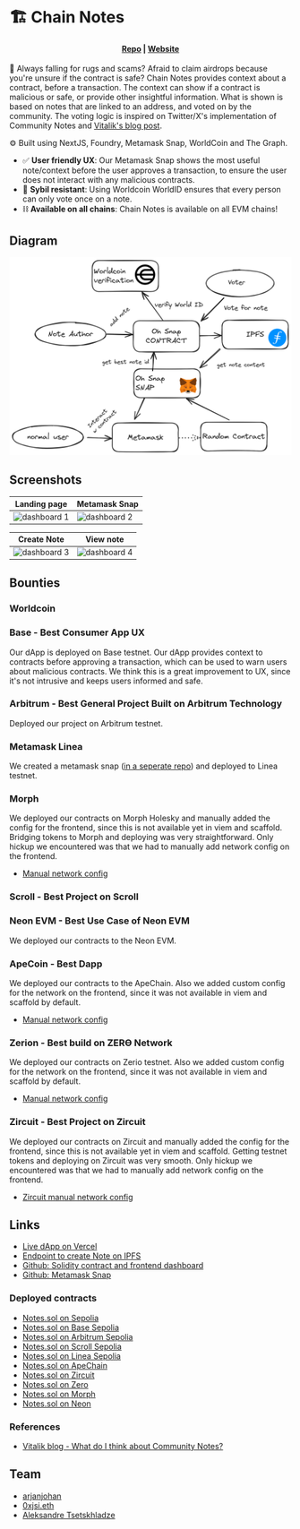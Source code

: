 # 🏗 Chain Notes

<h4 align="center">
  <a href="https://github.com/chain-notes-brussels/chain-notes-snap">Repo</a> |
  <a href="https://chain-notes.vercel.app/">Website</a>
</h4>

🫰 Always falling for rugs and scams? Afraid to claim airdrops because you're unsure if the contract is safe? Chain Notes provides context about a contract, before a transaction. The context can show if a contract is malicious or safe, or provide other insightful information. What is shown is based on notes that are linked to an address, and voted on by the community. The voting logic is inspired on Twitter/X's implementation of Community Notes and [Vitalik's blog post](https://vitalik.eth.limo/general/2023/08/16/communitynotes.html).

⚙️ Built using NextJS, Foundry, Metamask Snap, WorldCoin and The Graph.

- ✅ **User friendly UX**: Our Metamask Snap shows the most useful note/context before the user approves a transaction, to ensure the user does not interact with any malicious contracts.
- 🧱 **Sybil resistant**: Using Worldcoin WorldID ensures that every person can only vote once on a note.
- ⛓️ **Available on all chains**: Chain Notes is available on all EVM chains!


## Diagram

![dashboard 1](assets/diagram.png)

## Screenshots

| Landing page                      | Metamask Snap              |
| --------------------------------- | --------------------------------- |
| ![dashboard 1](screenshots/1.png) | ![dashboard 2](screenshots/2.png) |

|  Create Note                          | View note                      |
| --------------------------------- | --------------------------------- |
| ![dashboard 3](screenshots/3.png) | ![dashboard 4](screenshots/4.png) |



## Bounties

### Worldcoin

### Base - Best Consumer App UX

Our dApp is deployed on Base testnet. Our dApp provides context to contracts before approving a transaction, which can be used to warn users about malicious contracts. We think this is a great improvement to UX, since it's not intrusive and keeps users informed and safe.

### Arbitrum - Best General Project Built on Arbitrum Technology

Deployed our project on Arbitrum testnet.

### Metamask Linea

We created a metamask snap ([in a seperate repo](https://github.com/chain-notes-brussels/snap)) and deployed to Linea testnet.

### Morph

We deployed our contracts on Morph Holesky and manually added the config for the frontend, since this is not available yet in viem and scaffold. Bridging tokens to Morph and deploying was very straightforward. Only hickup we encountered was that we had to manually add network config on the frontend. 

- [Manual network config](https://github.com/chain-notes-brussels/chain-notes-snap/blob/d71b19303b4d260dab5b9d66f40d89af665c750b/packages/nextjs/utils/scaffold-eth/morechains.ts)

### Scroll - Best Project on Scroll

### Neon EVM - Best Use Case of Neon EVM

We deployed our contracts to the Neon EVM.

### ApeCoin - Best Dapp

We deployed our contracts to the ApeChain. Also we added custom config for the network on the frontend, since it was not available in viem and scaffold by default.
- [Manual network config](https://github.com/chain-notes-brussels/chain-notes-snap/blob/d71b19303b4d260dab5b9d66f40d89af665c750b/packages/nextjs/utils/scaffold-eth/morechains.ts)


### Zerion - Best build on ZERϴ Network

We deployed our contracts on Zerio testnet. Also we added custom config for the network on the frontend, since it was not available in viem and scaffold by default.
- [Manual network config](https://github.com/chain-notes-brussels/chain-notes-snap/blob/d71b19303b4d260dab5b9d66f40d89af665c750b/packages/nextjs/utils/scaffold-eth/morechains.ts)

### Zircuit - Best Project on Zircuit

We deployed our contracts on Zircuit and manually added the config for the frontend, since this is not available yet in viem and scaffold. Getting testnet tokens and deploying on Zircuit was very smooth. Only hickup we encountered was that we had to manually add network config on the frontend.

- [Zircuit manual network config](https://github.com/chain-notes-brussels/chain-notes-snap/blob/d71b19303b4d260dab5b9d66f40d89af665c750b/packages/nextjs/utils/scaffold-eth/morechains.ts)


## Links

- [Live dApp on Vercel](https://chain-notes.vercel.app/)
- [Endpoint to create Note on IPFS](https://api-phi-vert.vercel.app/createNewNote)
- [Github: Solidity contract and frontend dashboard](https://github.com/chain-notes-brussels/chain-notes-snap)
- [Github: Metamask Snap](https://github.com/chain-notes-brussels/snap)

### Deployed contracts
- [Notes.sol on Sepolia](https://sepolia.etherscan.io/address/0x62a4d5b0f16d8eb9065310afbb7f2622d981f124)
- [Notes.sol on Base Sepolia](https://sepolia.basescan.org/address/0x3B89a9D1026E29c7959154E5c826159C720007cb)
- [Notes.sol on Arbitrum Sepolia](https://sepolia.arbiscan.io/address/0x83277E9FE7Cc93Ad2D5986b87659A6fa80A48Ac0)
- [Notes.sol on Scroll Sepolia](https://sepolia.scrollscan.com/address/0x1e2818770eEaE7A4B958109d4915Ea3e8DA572c6)
- [Notes.sol on Linea Sepolia](https://api-sepolia.lineascan.build/address/0x4CC142ed6B170CC9e7cbecca486B79cd88727821)
- [Notes.sol on ApeChain](https://jenkins.explorer.caldera.xyz/address/0x83277E9FE7Cc93Ad2D5986b87659A6fa80A48Ac0)
- [Notes.sol on Zircuit](https://explorer.zircuit.com/address/0xD75595cCA0721f30a6449DD2b641Bc2E4FE44558)
- [Notes.sol on Zero](https://explorer.zero.network/address/0x83277E9FE7Cc93Ad2D5986b87659A6fa80A48Ac0)
- [Notes.sol on Morph](https://explorer-holesky.morphl2.io/address/0x83277E9FE7Cc93Ad2D5986b87659A6fa80A48Ac0)
- [Notes.sol on Neon]()

### References
- [Vitalik blog - What do I think about Community Notes?](https://vitalik.eth.limo/general/2023/08/16/communitynotes.html)

## Team

- [arjanjohan](https://x.com/arjanjohan/)
- [0xjsi.eth](https://twitter.com/0xjsieth)
- [Aleksandre Tsetskhladze](https://twitter.com/atsetsoffc)